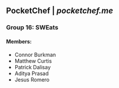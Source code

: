 ## PocketChef | *pocketchef.me*
### Group 16: SWEats
#### Members: 
- Connor Burkman
- Matthew Curtis 
- Patrick Dalisay
- Aditya Prasad
- Jesus Romero
